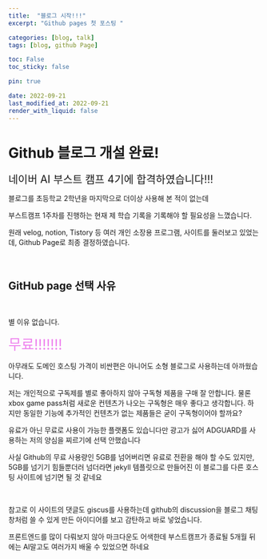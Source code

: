 ```yaml
---
title:  "블로그 시작!!!"
excerpt: "Github pages 첫 포스팅 "

categories: [blog, talk]
tags: [blog, github Page]

toc: False
toc_sticky: false

pin: true

date: 2022-09-21
last_modified_at: 2022-09-21
render_with_liquid: false
---
```


# Github 블로그 개설 완료!


<span style="font-size:150%"> 네이버 AI 부스트 캠프 4기에 합격하였습니다!!!</span>

블로그를 초등학교 2학년을 마지막으로 더이상 사용해 본 적이 없는데

부스트캠프 1주차를 진행하는 현재 제 학습 기록을 기록해야 할 필요성을 느꼈습니다. 

원래 velog, notion, Tistory 등 여러 개인 소장용 프로그램, 사이트를 둘러보고 있었는데, Github Page로 최종 결정하였습니다.

<br>

## GitHub page 선택 사유

<br>

별 이유 없습니다.

<span style="font-size:200%; color:#EE82EE"> 무료!!!!!!! </span>

아무래도 도메인 호스팅 가격이 비싼편은 아니어도 소형 블로그로 사용하는데 아까웠습니다.

저는 개인적으로 구독제를 별로 좋아하지 않아 구독형 제품을 구매 잘 안합니다. 물론 xbox game pass처럼 새로운 컨텐츠가 나오는 구독형은 매우 좋다고 생각합니다. 하지만 동일한 기능에 추가적인 컨텐츠가 없는 제품들은 굳이 구독형이어야 할까요?

유료가 아닌 무료로 사용이 가능한 플랫폼도 있습니다만 광고가 싫어 ADGUARD를 사용하는 저의 양심을 찌르기에 선택 안했습니다

사실 Github의 무료 사용량인 5GB를 넘어버리면 유료로 전환을 해야 할 수도 있지만, 5GB를 넘기기 힘들뿐더러 넘더라면 jekyll 템플릿으로 만들어진 이 블로그를 다른 호스팅 사이트에 넘기면 될 것 같네요

<br>

참고로 이 사이트의 댓글도 giscus를 사용하는데 github의 discussion을 블로그 채팅창처럼 쓸 수 있게 만든 아이디어를 보고 감탄하고 바로 넣었습니다.

프론트엔드를 많이 다뤄보지 않아 마크다운도 어색한데 부스트캠프가 종료될 5개월 뒤에는 AI말고도 여러가지 배울 수 있었으면 하네요
